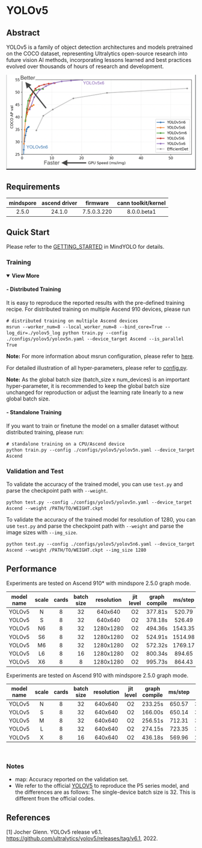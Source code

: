 # YOLOv5

## Abstract
YOLOv5 is a family of object detection architectures and models pretrained on the COCO dataset, representing Ultralytics open-source research into future vision AI methods, incorporating lessons learned and best practices evolved over thousands of hours of research and development.
<div align=center>
<img src="https://raw.githubusercontent.com/zhanghuiyao/pics/main/mindyolo20230407113509.png"/>
</div>

## Requirements

| mindspore | ascend driver | firmware     | cann toolkit/kernel |
| :-------: | :-----------: | :----------: |:-------------------:|
|   2.5.0   |    24.1.0     | 7.5.0.3.220  |     8.0.0.beta1     |

## Quick Start

Please refer to the [GETTING_STARTED](https://github.com/mindspore-lab/mindyolo/blob/master/GETTING_STARTED.md) in MindYOLO for details.

### Training

<details open>
<summary><b>View More</b></summary>

#### - Distributed Training

It is easy to reproduce the reported results with the pre-defined training recipe. For distributed training on multiple Ascend 910 devices, please run
```shell
# distributed training on multiple Ascend devices
msrun --worker_num=8 --local_worker_num=8 --bind_core=True --log_dir=./yolov5_log python train.py --config ./configs/yolov5/yolov5n.yaml --device_target Ascend --is_parallel True
```

**Note:** For more information about msrun configuration, please refer to [here](https://www.mindspore.cn/docs/en/r2.5.0/model_train/parallel/msrun_launcher.html).

For detailed illustration of all hyper-parameters, please refer to [config.py](https://github.com/mindspore-lab/mindyolo/blob/master/mindyolo/utils/config.py).

**Note:**  As the global batch size  (batch_size x num_devices) is an important hyper-parameter, it is recommended to keep the global batch size unchanged for reproduction or adjust the learning rate linearly to a new global batch size.

#### - Standalone Training

If you want to train or finetune the model on a smaller dataset without distributed training, please run:

```shell
# standalone training on a CPU/Ascend device
python train.py --config ./configs/yolov5/yolov5n.yaml --device_target Ascend
```

</details>

### Validation and Test

To validate the accuracy of the trained model, you can use `test.py` and parse the checkpoint path with `--weight`.

```
python test.py --config ./configs/yolov5/yolov5n.yaml --device_target Ascend --weight /PATH/TO/WEIGHT.ckpt
```

To validate the accuracy of the trained model for resolution of 1280, you can use `test.py` and parse the checkpoint path with `--weight` and parse the image sizes with `--img_size`.
```
python test.py --config ./configs/yolov5/yolov5n6.yaml --device_target Ascend --weight /PATH/TO/WEIGHT.ckpt --img_size 1280
```

## Performance

Experiments are tested on Ascend 910* with mindspore 2.5.0 graph mode.

| model name   |  scale  | cards  | batch size | resolution |  jit level  | graph compile | ms/step  | img/s  |  map  |           recipe           |                                                      weight                                                       |
|  :--------:  |  :---:  |  :---: |   :---:    |   :---:    |    :---:    |     :---:     |   :---:  | :---:  |:-----:|           :---:            |:-----------------------------------------------------------------------------------------------------------------:|
|   YOLOv5     |    N    |    8   |    32      |  640x640   |     O2      |    377.81s    | 520.79  | 491.56  | 27.4% |   [yaml](./yolov5n.yaml)   | [weights](https://download-mindspore.osinfra.cn/toolkits/mindyolo/yolov5/yolov5n_300e_mAP273-bedf9a93-910v2.ckpt) |
|   YOLOv5     |    S    |    8   |    32      |  640x640   |     O2      |    378.18s    | 526.49  | 486.30  | 37.6% |   [yaml](./yolov5s.yaml)   | [weights](https://download-mindspore.osinfra.cn/toolkits/mindyolo/yolov5/yolov5s_300e_mAP376-df4a45b6-910v2.ckpt) |
|   YOLOv5     |    N6    |   8   |    32      |  1280x1280 |     O2      |    494.36s    | 1543.35 | 165.87  | 35.7% |   [yaml](./yolov5n6.yaml)   | [weights](https://download-mindspore.osinfra.cn/toolkits/mindyolo/yolov5/yolov5n6_300e_mAP357-49d91077.ckpt) |
|   YOLOv5     |    S6    |   8   |    32      |  1280x1280 |     O2      |    524.91s    | 1514.98 | 168.98  | 44.4% |   [yaml](./yolov5s6.yaml)   | [weights](https://download-mindspore.osinfra.cn/toolkits/mindyolo/yolov5/yolov5s6_300e_mAP444-aeaffe77.ckpt) |
|   YOLOv5     |    M6    |   8   |    32      |  1280x1280 |     O2      |    572.32s    | 1769.17 | 144.70  | 51.1% |   [yaml](./yolov5m6.yaml)   | [weights](https://download-mindspore.osinfra.cn/toolkits/mindyolo/yolov5/yolov5m6_300e_mAP511-025d9536.ckpt) |
|   YOLOv5     |    L6    |   8   |    16      |  1280x1280 |     O2      |    800.34s    | 894.65  | 143.07  | 53.6% |   [yaml](./yolov5l6.yaml)   | [weights](https://download-mindspore.osinfra.cn/toolkits/mindyolo/yolov5/yolov5l6_300e_mAP536-617a1cc1.ckpt) |
|   YOLOv5     |    X6    |   8   |    8       |  1280x1280 |     O2      |    995.73s    | 864.43  | 74.04   | 54.5% |   [yaml](./yolov5x6.yaml)   | [weights](https://download-mindspore.osinfra.cn/toolkits/mindyolo/yolov5/yolov5x6_300e_mAP545-81ebdca9.ckpt) |


Experiments are tested on Ascend 910 with mindspore 2.5.0 graph mode.

|  model name  |  scale  | cards  | batch size | resolution |  jit level  | graph compile | ms/step | img/s  |  map  |           recipe           |                                               weight                                                |
|  :--------:  |  :---:  |  :---: |    :---:   |   :---:    |    :---:    |     :---:     |  :---:  | :---:  |:-----:|           :---:            |:---------------------------------------------------------------------------------------------------:|
|   YOLOv5     |    N    |    8   |    32      |  640x640   |     O2      |    233.25s    | 650.57  | 393.50 | 27.3% |   [yaml](./yolov5n.yaml)   | [weights](https://download.mindspore.cn/toolkits/mindyolo/yolov5/yolov5n_300e_mAP273-9b16bd7b.ckpt) |
|   YOLOv5     |    S    |    8   |    32      |  640x640   |     O2      |    166.00s    | 650.14  | 393.76 | 37.6% |   [yaml](./yolov5s.yaml)   | [weights](https://download.mindspore.cn/toolkits/mindyolo/yolov5/yolov5s_300e_mAP376-860bcf3b.ckpt) |
|   YOLOv5     |    M    |    8   |    32      |  640x640   |     O2      |    256.51s    | 712.31  | 359.39 | 44.9% |   [yaml](./yolov5m.yaml)   | [weights](https://download.mindspore.cn/toolkits/mindyolo/yolov5/yolov5m_300e_mAP449-e7bbf695.ckpt) |
|   YOLOv5     |    L    |    8   |    32      |  640x640   |     O2      |    274.15s    | 723.35  | 353.91 | 48.5% |   [yaml](./yolov5l.yaml)   | [weights](https://download.mindspore.cn/toolkits/mindyolo/yolov5/yolov5l_300e_mAP485-a28bce73.ckpt) |
|   YOLOv5     |    X    |    8   |    16      |  640x640   |     O2      |    436.18s    | 569.96  | 224.58 | 50.5% |   [yaml](./yolov5x.yaml)   | [weights](https://download.mindspore.cn/toolkits/mindyolo/yolov5/yolov5x_300e_mAP505-97d36ddc.ckpt) |


<br>

### Notes

- map: Accuracy reported on the validation set.
- We refer to the official [YOLOV5](https://github.com/ultralytics/yolov5) to reproduce the P5 series model, and the differences are as follows:
  The single-device batch size is 32. This is different from the official codes.


## References

<!--- Guideline: Citation format should follow GB/T 7714. -->
[1] Jocher Glenn. YOLOv5 release v6.1. https://github.com/ultralytics/yolov5/releases/tag/v6.1, 2022.
